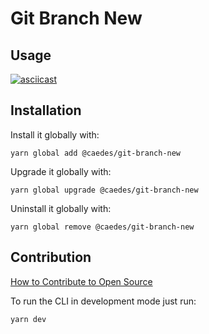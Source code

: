# Git Branch New

## Usage

[![asciicast](https://asciinema.org/a/QznvBELcd0lLffUEuyFP1qLi7.svg)](https://asciinema.org/a/QznvBELcd0lLffUEuyFP1qLi7)

## Installation

Install it globally with:

```shell
yarn global add @caedes/git-branch-new
```

Upgrade it globally with:

```shell
yarn global upgrade @caedes/git-branch-new
```

Uninstall it globally with:

```shell
yarn global remove @caedes/git-branch-new
```

## Contribution

[How to Contribute to Open Source](https://opensource.guide/how-to-contribute/)

To run the CLI in development mode just run:

```shell
yarn dev
```
